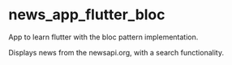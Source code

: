 # news_app_flutter_bloc
App to learn flutter with the bloc pattern implementation. 

Displays news from the newsapi.org, with a search functionality.
